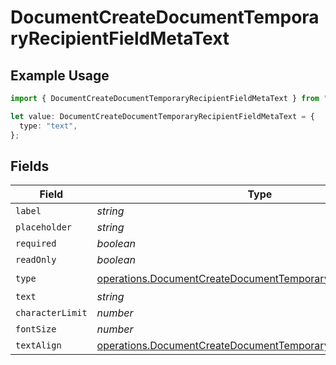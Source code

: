 # DocumentCreateDocumentTemporaryRecipientFieldMetaText

## Example Usage

```typescript
import { DocumentCreateDocumentTemporaryRecipientFieldMetaText } from "@documenso/sdk-typescript/models/operations";

let value: DocumentCreateDocumentTemporaryRecipientFieldMetaText = {
  type: "text",
};
```

## Fields

| Field                                                                                                                                        | Type                                                                                                                                         | Required                                                                                                                                     | Description                                                                                                                                  |
| -------------------------------------------------------------------------------------------------------------------------------------------- | -------------------------------------------------------------------------------------------------------------------------------------------- | -------------------------------------------------------------------------------------------------------------------------------------------- | -------------------------------------------------------------------------------------------------------------------------------------------- |
| `label`                                                                                                                                      | *string*                                                                                                                                     | :heavy_minus_sign:                                                                                                                           | N/A                                                                                                                                          |
| `placeholder`                                                                                                                                | *string*                                                                                                                                     | :heavy_minus_sign:                                                                                                                           | N/A                                                                                                                                          |
| `required`                                                                                                                                   | *boolean*                                                                                                                                    | :heavy_minus_sign:                                                                                                                           | N/A                                                                                                                                          |
| `readOnly`                                                                                                                                   | *boolean*                                                                                                                                    | :heavy_minus_sign:                                                                                                                           | N/A                                                                                                                                          |
| `type`                                                                                                                                       | [operations.DocumentCreateDocumentTemporaryRecipientTypeText2](../../models/operations/documentcreatedocumenttemporaryrecipienttypetext2.md) | :heavy_check_mark:                                                                                                                           | N/A                                                                                                                                          |
| `text`                                                                                                                                       | *string*                                                                                                                                     | :heavy_minus_sign:                                                                                                                           | N/A                                                                                                                                          |
| `characterLimit`                                                                                                                             | *number*                                                                                                                                     | :heavy_minus_sign:                                                                                                                           | N/A                                                                                                                                          |
| `fontSize`                                                                                                                                   | *number*                                                                                                                                     | :heavy_minus_sign:                                                                                                                           | N/A                                                                                                                                          |
| `textAlign`                                                                                                                                  | [operations.DocumentCreateDocumentTemporaryTextAlignText](../../models/operations/documentcreatedocumenttemporarytextaligntext.md)           | :heavy_minus_sign:                                                                                                                           | N/A                                                                                                                                          |